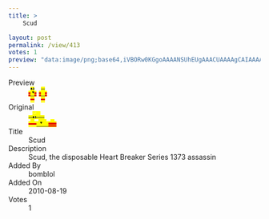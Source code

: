 ```yaml
---
title: >
    Scud

layout: post
permalink: /view/413
votes: 1
preview: "data:image/png;base64,iVBORw0KGgoAAAANSUhEUgAAACUAAAAgCAIAAAAaMSbnAAAABnRSTlMA/wD/AP5AXyvrAAAA2ElEQVRIieVW2w3DIAw8VyyROZqZmjU6R2dK58gWcT/cqsTFwUiAovS+HOLj4DAPYl7xxQVprEa7Qp5uZbSC1iMCUSJupReDmSurASH+GMcr8PwEmOd3owRZCOsXMZ1UvYiBMrEorlYvQf2JLWxgZ/f6pPJJKG/LRmxmy+J13Q/VxQCEJep0MLzdySmlm/OTda1eovvnS2WxjF4L9N4Ph6mXRticn9N0Sybd8fD05aH3Xj99H/k0LBz//XI2vU19LsaFYG0sBQ/9r/wcOP2gc8JDP7ufZ9d7AV8OSjsqNQdAAAAAAElFTkSuQmCC"
---
```

<dl class="side-by-side">
<dt>Preview</dt>
<dd>
    <img class="preview" src="data:image/png;base64,iVBORw0KGgoAAAANSUhEUgAAACUAAAAgCAIAAAAaMSbnAAAABnRSTlMA/wD/AP5AXyvrAAAA2ElEQVRIieVW2w3DIAw8VyyROZqZmjU6R2dK58gWcT/cqsTFwUiAovS+HOLj4DAPYl7xxQVprEa7Qp5uZbSC1iMCUSJupReDmSurASH+GMcr8PwEmOd3owRZCOsXMZ1UvYiBMrEorlYvQf2JLWxgZ/f6pPJJKG/LRmxmy+J13Q/VxQCEJep0MLzdySmlm/OTda1eovvnS2WxjF4L9N4Ph6mXRticn9N0Sybd8fD05aH3Xj99H/k0LBz//XI2vU19LsaFYG0sBQ/9r/wcOP2gc8JDP7ufZ9d7AV8OSjsqNQdAAAAAAElFTkSuQmCC">
</dd>
<dt>Original</dt>
<dd>
    <img class="preview" src="data:image/png;base64,iVBORw0KGgoAAAANSUhEUgAAAEAAAAAgCAYAAACinX6EAAAAw0lEQVR42u2YSw6AIAxEudPciaN7Dfx2JaZoQ6R0GmeBQaQv9iMpKVbKdhmUvNvpCC6JY6jcI4AIAGqaHgAI4KvzE4VA+CowMYD7pmFwGP4AEUCDE/u0Y+rDOByA3e4A4BMAgKJJAMhYALQ827D2LCGA6EkQrAIuAbxtfP5unLoDJQACCAbAuuHR9TsA6RfqrXMQAM//DgSgakk2qQCsL3gTBmEBWEQAvQHox962Y3EHZXBsAOG/gOEB5Jy7ijmgcw5YAfZ/14gA3kKnAAAAAElFTkSuQmCC">
</dd>
<dt>Title</dt>
<dd>Scud</dd>
<dt>Description</dt>
<dd>Scud, the disposable Heart Breaker Series 1373 assassin</dd>
<dt>Added By</dt>
<dd>bomblol</dd>
<dt>Added On</dt>
<dd>2010-08-19</dd>
<dt>Votes</dt>
<dd>1</dd>
</dl>
